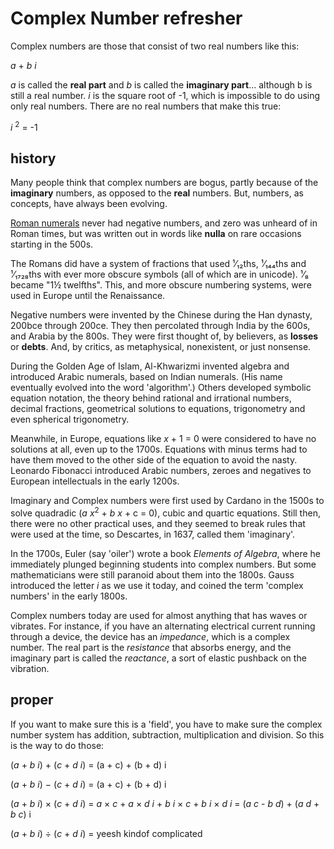 <!--
title: Complex Numbers
description: Overview and some results from Squishy Electron
-->
<title>Complex Numbers</title>
<link rel=stylesheet href=docs.css />
<h1>Complex Number refresher</h1>


Complex numbers are those that consist of two real numbers like this:

_a_ + _b i_

_a_ is called the __real part__ and _b_ is called the __imaginary part__... although b is still a real number.  _i_ is the square root of -1, which is impossible to do using only real numbers.  There are no real numbers that make this true:

_i_ <sup>2</sup> = -1



<h2>history</h2>

Many people think that complex numbers are bogus, partly because of the __imaginary__ numbers, as opposed to the __real__ numbers.  But, numbers, as concepts, have always been evolving.

<a href=https://en.wikipedia.org/wiki/Roman_numerals>Roman numerals</a>
never had negative numbers, and zero was unheard of in Roman times, but was written out in words like __nulla__ on rare occasions starting in the 500s.

The Romans did have a system of fractions that used ¹⁄₁₂ths, ¹⁄₁₄₄ths and ¹⁄₁₇₂₈ths with ever more obscure symbols (all of which are in unicode).  ¹⁄₈ became "1½ twelfths".  This, and more obscure numbering systems, were used in Europe until the Renaissance.

Negative numbers were invented by the Chinese during the Han dynasty, 200bce through 200ce.  They then percolated through India by the 600s, and Arabia by the 800s.  They were first thought of, by believers, as __losses__ or __debts__.  And, by critics, as metaphysical, nonexistent, or just nonsense.

During the Golden Age of Islam, Al-Khwarizmi invented algebra and introduced Arabic numerals, based on Indian numerals.  (His name eventually evolved into the word 'algorithm'.)  Others developed symbolic equation notation, the theory behind rational and irrational numbers, decimal fractions, geometrical solutions to equations, trigonometry and even spherical trigonometry.

Meanwhile, in Europe, equations like _x_ + 1 = 0 were considered to have no solutions at all, even up to the 1700s.  Equations with minus terms had to have them moved to the other side of the equation to avoid the nasty.  Leonardo Fibonacci introduced Arabic numbers, zeroes and negatives to European intellectuals in the early 1200s.

Imaginary and Complex numbers were first used by Cardano in the 1500s to solve quadradic (_a x_<sup>2</sup> + _b x_ + c = 0), cubic and quartic equations.  Still then, there were no other practical uses, and they seemed to break rules that were used at the time, so Descartes, in 1637, called them 'imaginary'.

In the 1700s, Euler (say 'oiler') wrote a book _Elements of Algebra_, where he immediately plunged beginning students into complex numbers.  But some mathematicians were still paranoid about them into the 1800s.  Gauss introduced the letter _i_ as we use it today, and coined the term 'complex numbers' in the early 1800s.

Complex numbers today are used for almost anything that has waves or vibrates.  For instance, if you have an alternating electrical current running through a device, the device has an _impedance_, which is a complex number.  The real part is the _resistance_ that absorbs energy, and the imaginary part is called the _reactance_, a sort of elastic pushback on the vibration.


<h2>proper</h2>

If you want to make sure this is a 'field', you have to make sure the complex number system has addition, subtraction, multiplication and division.  So this is the way to do those:

(_a_ + _b i_) + (_c_ + _d i_)
= (a + c) + (b + d) i

(_a_ + _b i_) − (_c_ + _d i_)
= (a + c) + (b + d) i

(_a_ + _b i_) × (_c_ + _d i_)
= _a_ × _c_ + _a_ × _d i_ + _b i_ × _c_ + _b i_ × _d i_
= (_a c_ - _b d_) + (_a d_ + _b c_) i

(_a_ + _b i_) ÷ (_c_ + _d i_)
= yeesh kindof complicated
